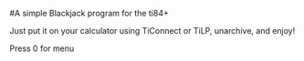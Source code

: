 #A simple Blackjack program for the ti84+

Just put it on your calculator using TiConnect or TiLP, unarchive, and enjoy!

Press 0 for menu
